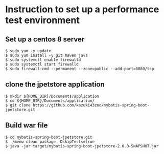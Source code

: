 # Instruction to set up a performance test environment
## Set up a centos 8 server
```shell
$ sudo yum -y update
$ sudo yum install -y git maven java
$ sudo systemctl enable firewalld
$ sudo systemctl start firewalld
$ sudo firewall-cmd --permanent --zone=public --add-port=8080/tcp
```

## clone the jpetstore application
```shell
$ mkdir ${HOME_DIR}/Documents/application
$ cd ${HOME_DIR}/Documents/application/
$ git clone https://github.com/kazuki43zoo/mybatis-spring-boot-jpetstore.git
```
## Build war file
```shell
$ cd mybatis-spring-boot-jpetstore.git
$ ./mvnw clean package -DskipTests=true
$ java -jar target/mybatis-spring-boot-jpetstore-2.0.0-SNAPSHOT.jar
```
